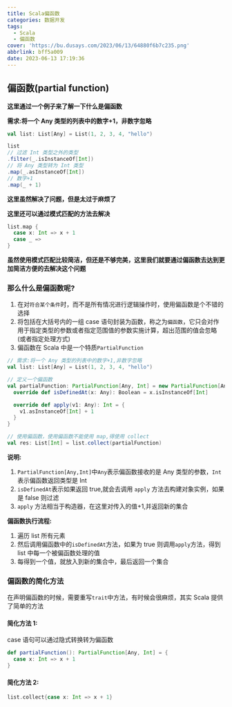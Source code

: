 ```yaml
---
title: Scala偏函数
categories: 数据开发
tags:
  - Scala
  - 偏函数
cover: 'https://bu.dusays.com/2023/06/13/64880f6b7c235.png'
abbrlink: bff5a009
date: 2023-06-13 17:19:36
---
```


## 偏函数(partial function)

**这里通过一个例子来了解一下什么是偏函数**

**需求:将一个 Any 类型的列表中的数字+1，非数字忽略**

```scala
val list: List[Any] = List(1, 2, 3, 4, "hello")

list
// 过滤 Int 类型之外的类型
.filter(_.isInstanceOf[Int])
// 将 Any 类型转为 Int 类型
.map(_.asInstanceOf[Int])
// 数字+1
.map(_ + 1)
```

**这里虽然解决了问题，但是太过于麻烦了**

**这里还可以通过模式匹配的方法去解决**

```scala
list.map {
  case x: Int => x + 1
  case _ =>
}
```

**虽然使用模式匹配比较简洁，但还是不够完美，这里我们就要通过偏函数去达到更加简洁方便的去解决这个问题**

### **那么什么是偏函数呢?**

1. 在对`符合某个条件`时，而不是所有情况进行逻辑操作时，使用偏函数是个不错的选择
2. 将包括在大括号内的一组 case 语句封装为函数，称之为`偏函数`，它只会对作用于指定类型的参数或者指定范围值的参数实施计算，超出范围的值会忽略(或者指定处理方式)
3. 偏函数在 Scala 中是一个特质`PartialFunction`

```scala
// 需求:将一个 Any 类型的列表中的数字+1,非数字忽略
val list: List[Any] = List(1, 2, 3, 4, "hello")

// 定义一个偏函数
val partialFunction: PartialFunction[Any, Int] = new PartialFunction[Any, Int] {
  override def isDefinedAt(x: Any): Boolean = x.isInstanceOf[Int]

  override def apply(v1: Any): Int = {
    v1.asInstanceOf[Int] + 1
  }
}

// 使用偏函数，使用偏函数不能使用 map,得使用 collect
val res: List[Int] = list.collect(partialFunction)
```

**说明:**

1. `PartialFunction[Any,Int]`中`Any`表示偏函数接收的是 Any 类型的参数，`Int`表示偏函数返回类型是 Int 
2. `isDefinedAt`表示如果返回 true,就会去调用 `apply` 方法去构建对象实例，如果是 false 则过滤
3. `apply` 方法相当于构造器，在这里对传入的值+1,并返回新的集合

**偏函数执行流程:**

1. 遍历 list 所有元素
2. 然后调用偏函数中的`isDefinedAt`方法，如果为 true 则调用`apply`方法，得到list 中每一个被偏函数处理的值
3. 每得到一个值，就放入到新的集合中，最后返回一个集合

### 偏函数的简化方法

在声明偏函数的时候，需要重写`trait`中方法，有时候会很麻烦，其实 Scala 提供了简单的方法

#### 简化方法 1:

case 语句可以通过隐式转换转为偏函数

```scala
def partialFunction(): PartialFunction[Any, Int] = {
  case x: Int => x + 1
}
```

#### 简化方法 2:

```scala
list.collect{case x: Int => x + 1}
```